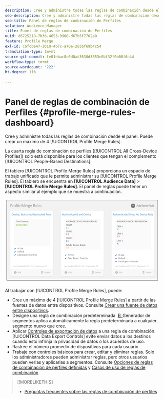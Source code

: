 ```yaml
---
description: Cree y administre todas las reglas de combinación desde el panel. Puede crear un máximo de 4 reglas de combinación de perfiles.
seo-description: Cree y administre todas las reglas de combinación desde el panel. Puede crear un máximo de 4 reglas de combinación de perfiles.
seo-title: Panel de reglas de combinación de Perfiles
solution: Audience Manager
title: Panel de reglas de combinación de Perfiles
uuid: d6725218-7b36-4653-9900-d67b5f7702a0
feature: Profile Merge
exl-id: c6fcbe47-3010-4b7c-a70e-205bf69b4c54
translation-type: tm+mt
source-git-commit: fe01ebac8c0d0ad3630d3853e0bf32f0b00f6a44
workflow-type: tm+mt
source-wordcount: '222'
ht-degree: 11%

---
```


# Panel de reglas de combinación de Perfiles {#profile-merge-rules-dashboard}

Cree y administre todas las reglas de combinación desde el panel. Puede crear un máximo de 4 [!UICONTROL Profile Merge Rules].

La cuarta regla de combinación de perfiles ([!UICONTROL All Cross-Device Profiles]) solo está disponible para los clientes que tengan el complemento [!UICONTROL People-Based Destinations].

El tablero [!UICONTROL Profile Merge Rules] proporciona un espacio de trabajo unificado que le permite administrar su [!UICONTROL Profile Merge Rules]. El tablero se encuentra en **[!UICONTROL Audience Data]** > **[!UICONTROL Profile Merge Rules]**. El panel de reglas puede tener un aspecto similar al ejemplo que se muestra a continuación.

![](assets/profile-dashboard.png)

Al trabajar con [!UICONTROL Profile Merge Rules], puede:

* Cree un máximo de 4 [!UICONTROL Profile Merge Rules] a partir de las fuentes de datos entre dispositivos. Consulte [Crear una fuente de datos entre dispositivos](merge-rules-start.md#create-data-source).
* Designe una regla de combinación predeterminada. [El ](../segments/segment-builder.md) Generador de segmentos aplica automáticamente la regla predeterminada a cualquier segmento nuevo que cree.
* Aplicar [Controles de exportación de datos](../data-export-controls.md) a una regla de combinación. [!UICONTROL Data Export Controls] evite enviar datos a los destinos cuando esto infrinja la privacidad de datos o los acuerdos de uso.
* Rastree el número promedio de dispositivos para cada usuario.
* Trabaje con controles básicos para crear, editar y eliminar reglas. Solo los administradores pueden administrar reglas, pero otros usuarios pueden verlas y aplicarlas a segmentos. Consulte [Opciones de reglas de combinación de perfiles definidas](merge-rule-definitions.md) y [Casos de uso de reglas de combinación](merge-rule-targeting-options.md).

>[!MORELIKETHIS]
>
>* [Preguntas frecuentes sobre las reglas de combinación de perfiles](../../faq/faq-profile-merge.md)

